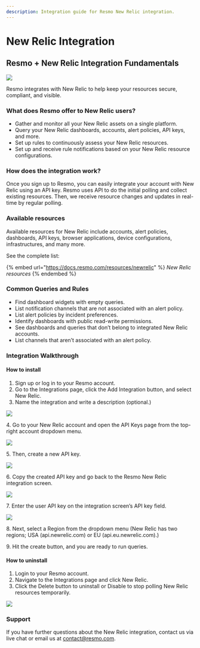 ```yaml
---
description: Integration guide for Resmo New Relic integration.
---
```


# New Relic Integration

## **Resmo + New Relic Integration Fundamentals**

![](../.gitbook/assets/new-relic-logo.png)

Resmo integrates with New Relic to help keep your resources secure, compliant, and visible.

### What does Resmo offer to New Relic users?

* Gather and monitor all your New Relic assets on a single platform.&#x20;
* Query your New Relic dashboards, accounts, alert policies, API keys, and more.&#x20;
* Set up rules to continuously assess your New Relic resources.&#x20;
* Set up and receive rule notifications based on your New Relic resource configurations.

### How does the integration work?&#x20;

Once you sign up to Resmo, you can easily integrate your account with New Relic using an API key. Resmo uses API to do the initial polling and collect existing resources. Then, we receive resource changes and updates in real-time by regular polling.

### Available resources&#x20;

Available resources for New Relic include accounts, alert policies, dashboards, API keys, browser applications, device configurations, infrastructures, and many more.

See the complete list:&#x20;

{% embed url="https://docs.resmo.com/resources/newrelic" %}
_New Relic resources_
{% endembed %}

### **Common Queries and Rules**

* Find dashboard widgets with empty queries.&#x20;
* List notification channels that are not associated with an alert policy.
* List alert policies by incident preferences.
* Identify dashboards with public read-write permissions.&#x20;
* See dashboards and queries that don’t belong to integrated New Relic accounts.&#x20;
* List channels that aren’t associated with an alert policy.

### Integration Walkthrough&#x20;

#### How to install&#x20;

1. Sign up or log in to your Resmo account.&#x20;
2. Go to the Integrations page, click the Add Integration button, and select New Relic.&#x20;
3. Name the integration and write a description (optional.)&#x20;

![](../.gitbook/assets/newrelic-integration.png)

4\. Go to your New Relic account and open the API Keys page from the top-right account dropdown menu.

![](<../.gitbook/assets/newrelic-api-keys (1).png>)

5\. Then, create a new API key.

![](../.gitbook/assets/create-api-key-for-newrelic.png)

6\. Copy the created API key and go back to the Resmo New Relic integration screen.

![](../.gitbook/assets/copy-api-key-newrelic.png)

7\. Enter the user API key on the integration screen’s API key field.&#x20;

![](../.gitbook/assets/enter-newrelic-api-key.png)

8\. Next, select a Region from the dropdown menu (New Relic has two regions; USA (api.newrelic.com) or EU (api.eu.newrelic.com).)

9\. Hit the create button, and you are ready to run queries.&#x20;

#### How to uninstall&#x20;

1. Login to your Resmo account.&#x20;
2. Navigate to the Integrations page and click New Relic.&#x20;
3. Click the Delete button to uninstall or Disable to stop polling New Relic resources temporarily.

![](../.gitbook/assets/deşete-disable-newrelic.png)

### Support

If you have further questions about the New Relic integration, contact us via live chat or email us at contact@resmo.com.
